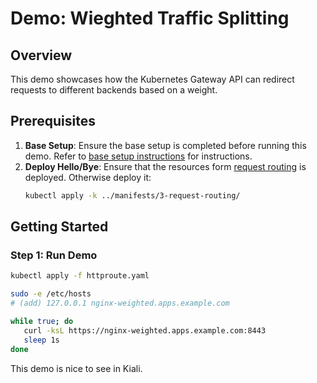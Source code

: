 # Demo: Wieghted Traffic Splitting

## Overview

This demo showcases how the Kubernetes Gateway API can redirect requests to different backends based
on a weight.

## Prerequisites

1. **Base Setup**: Ensure the base setup is completed before running this demo. Refer to [base setup
   instructions](../../../README.md) for instructions.
2. **Deploy Hello/Bye**: Ensure that the resources form [request
   routing](../3-request-routing/kustomization.yaml) is deployed. Otherwise deploy it:
   ```bash
   kubectl apply -k ../manifests/3-request-routing/
   ```

## Getting Started

### Step 1: Run Demo

```bash
kubectl apply -f httproute.yaml

sudo -e /etc/hosts
# (add) 127.0.0.1 nginx-weighted.apps.example.com

while true; do
   curl -ksL https://nginx-weighted.apps.example.com:8443
   sleep 1s
done
```

This demo is nice to see in Kiali.
